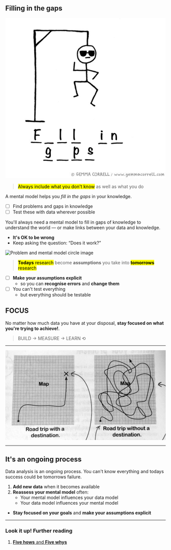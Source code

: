 ## Filling in the gaps

![](./img/hangman.png)

> <mark>Always include what you don't know</mark> as well as what you do

A mental model helps you <i>fill in the gaps</i> in your knowledge.

- [ ] Find problems and gaps in knowledge
- [ ] Test these with data wherever possible

You'll always need a mental model to fill in gaps of knowledge to understand the world — or make links between your data and knowledge.

- <strong>It's OK to be wrong</strong>
- Keep asking the question: <q>Does it work?</q>


![Problem and mental model circle image](..)

> <mark><b>Todays</b> research</mark> become <b>assumptions</b> you take into <mark><b>tomorrows</b> research

- [ ] <strong>Make your assumptions explicit</strong>
    - so you can <b>recognise errors</b> and <b>change them</b>
- [ ] You can't test everything
    - but everything should be testable




## FOCUS

No matter how much data you have at your disposal, <strong><b>stay focused</b> on what you're trying to achieve!</strong>.

> BUILD → MEASURE → LEARN ⟲

----

![<b>Mental model</b> + <b>Baseline assumptions</b> = 🔦 <b>Focus</b>](./img/define-the-problem.jpg)

----




## It's an ongoing process

Data analysis is an ongoing process. You can't know everything and todays success could be tomorrows failure.

1. <b>Add new data</b> when it becomes available
2. <b>Reassess your mental model</b> often:
    - Your mental model influences your data model
    - Your data model influences your mental model
- <b>Stay focused on your goals</b> and <b>make your assumptions explicit</b>




----

### Look it up! Further reading

1. [<b>Five hows</b> and <b>Five whys</b>](https://www.mindtools.com/pages/article/newTMC_5W.htm)

